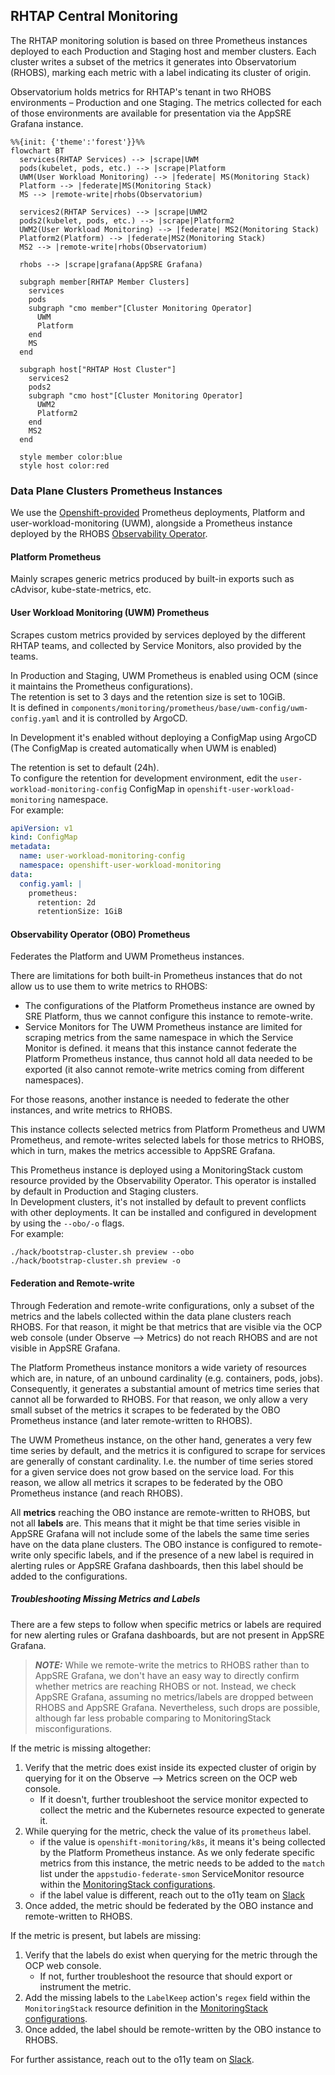 ## RHTAP Central Monitoring
The RHTAP monitoring solution is based on three Prometheus instances deployed to each
Production and Staging host and member clusters. Each cluster writes a subset of the
metrics it generates into Observatorium (RHOBS), marking each metric with a label
indicating its cluster of origin.

Observatorium holds metrics for RHTAP's tenant in two RHOBS environments – Production
and one Staging. The metrics collected for each of those environments are available
for presentation via the AppSRE Grafana instance.

```mermaid
%%{init: {'theme':'forest'}}%%
flowchart BT
  services(RHTAP Services) --> |scrape|UWM
  pods(kubelet, pods, etc.) --> |scrape|Platform
  UWM(User Workload Monitoring) --> |federate| MS(Monitoring Stack)
  Platform --> |federate|MS(Monitoring Stack)
  MS --> |remote-write|rhobs(Observatorium)

  services2(RHTAP Services) --> |scrape|UWM2
  pods2(kubelet, pods, etc.) --> |scrape|Platform2
  UWM2(User Workload Monitoring) --> |federate| MS2(Monitoring Stack)
  Platform2(Platform) --> |federate|MS2(Monitoring Stack)
  MS2 --> |remote-write|rhobs(Observatorium)

  rhobs --> |scrape|grafana(AppSRE Grafana)

  subgraph member[RHTAP Member Clusters]
    services
    pods
    subgraph "cmo member"[Cluster Monitoring Operator]
      UWM
      Platform
    end
    MS
  end

  subgraph host["RHTAP Host Cluster"]
    services2
    pods2
    subgraph "cmo host"[Cluster Monitoring Operator]
      UWM2
      Platform2
    end
    MS2
  end

  style member color:blue
  style host color:red
```
### Data Plane Clusters Prometheus Instances
We use the
[Openshift-provided](https://docs.openshift.com/container-platform/4.12/monitoring/monitoring-overview.html)
Prometheus deployments, Platform and user-workload-monitoring (UWM), alongside a
Prometheus instance deployed by the RHOBS
[Observability Operator](https://github.com/rhobs/observability-operator).

#### Platform Prometheus
Mainly scrapes generic metrics produced by built-in exports such as cAdvisor,
kube-state-metrics, etc.

#### User Workload Monitoring (UWM) Prometheus
Scrapes custom metrics provided by services deployed by the different RHTAP teams, and
collected by Service Monitors, also provided by the teams.

In Production and Staging, UWM Prometheus is enabled using OCM (since it maintains the
Prometheus configurations).  
The retention is set to 3 days and the retention size is set to 10GiB.  
It is defined in `components/monitoring/prometheus/base/uwm-config/uwm-config.yaml`
and it is controlled by ArgoCD.


In Development it's enabled without deploying a ConfigMap using ArgoCD 
(The ConfigMap is created automatically when UWM is enabled)  

The retention is set to default (24h).  
To configure the retention for development environment, edit the 
`user-workload-monitoring-config` ConfigMap in `openshift-user-workload-monitoring` namespace.  
For example:
```yaml
apiVersion: v1
kind: ConfigMap
metadata:
  name: user-workload-monitoring-config
  namespace: openshift-user-workload-monitoring
data: 
  config.yaml: | 
    prometheus: 
      retention: 2d 
      retentionSize: 1GiB
```

#### Observability Operator (OBO) Prometheus
Federates the Platform and UWM Prometheus instances.

There are limitations for both built-in Prometheus instances that do not allow us to
use them to write metrics to RHOBS:

- The configurations of the Platform Prometheus instance are owned by SRE Platform, thus
we cannot configure this instance to remote-write.
- Service Monitors for The UWM Prometheus instance are limited for scraping metrics
from the same namespace in which the Service Monitor is defined. it means that this
instance cannot federate the Platform Prometheus instance, thus cannot hold all data
needed to be exported (it also cannot remote-write metrics coming from different
namespaces).

For those reasons, another instance is needed to federate the other instances, and
write metrics to RHOBS.

This instance collects selected metrics from Platform Prometheus and UWM Prometheus, and
remote-writes selected labels for those metrics to RHOBS, which in turn, makes the
metrics accessible to AppSRE Grafana.

This Prometheus instance is deployed using a MonitoringStack custom resource provided
by the Observability Operator. This operator is installed by default in Production and Staging clusters.  
In Development clusters, it's not installed by default to prevent conflicts with other deployments. 
It can be installed and configured in development by using the `--obo/-o` flags.  
For example:

`./hack/bootstrap-cluster.sh preview --obo`  
`./hack/bootstrap-cluster.sh preview -o`

#### Federation and Remote-write

Through Federation and remote-write configurations, only a subset of the metrics and
the labels collected within the data plane clusters reach RHOBS. For that reason, it
might be that metrics that are visible via the OCP web console (under Observe -->
Metrics) do not reach RHOBS and are not visible in AppSRE Grafana.

The Platform Prometheus instance monitors a wide variety of resources which are, in
nature, of an unbound cardinality (e.g. containers, pods, jobs). Consequently, it
generates a substantial amount of metrics time series that cannot all be forwarded to
RHOBS. For that reason, we only allow a very small subset of the metrics it scrapes
to be federated by the OBO Prometheus instance (and later remote-written to RHOBS).

The UWM Prometheus instance, on the other hand, generates a very few time series by
default, and the metrics it is configured to scrape for services are generally of
constant cardinality. I.e. the number of time series stored for a given service does
not grow based on the service load. For this reason, we allow all metrics it scrapes
to be federated by the OBO Prometheus instance (and reach RHOBS).

All **metrics** reaching the OBO instance are remote-written to RHOBS, but not all
**labels** are. This means that it might be that time series visible in AppSRE Grafana
will not include some of the labels the same time series have on the data plane
clusters. The OBO instance is configured to remote-write only specific labels, and if
the presence of a new label is required in alerting rules or AppSRE Grafana dashboards,
then this label should be added to the configurations.

##### Troubleshooting Missing Metrics and Labels

There are a few steps to follow when specific metrics or labels are required for new
alerting rules or Grafana dashboards, but are not present in AppSRE Grafana.

> **_NOTE:_**  While we remote-write the metrics to RHOBS rather than to AppSRE Grafana,
we don't have an easy way to directly confirm whether metrics are reaching RHOBS or not.
Instead, we check AppSRE Grafana, assuming no metrics/labels are dropped between RHOBS
and AppSRE Grafana. Nevertheless, such drops are possible, although far less probable
comparing to MonitoringStack misconfigurations.

If the metric is missing altogether:

1. Verify that the metric does exist inside its expected cluster of origin by querying
   for it on the Observe --> Metrics screen on the OCP web console.
    * If it doesn't, further troubleshoot the service monitor expected to collect the
      metric and the Kubernetes resource expected to generate it.
2. While querying for the metric, check the value of its `prometheus` label.
    * if the value is `openshift-monitoring/k8s`, it means it's being collected by the
      Platform Prometheus instance. As we only federate specific metrics from this
      instance, the metric needs to be added to the `match` list under the
      `appstudio-federate-smon` ServiceMonitor resource within the
      [MonitoringStack configurations].
    * if the label value is different, reach out to the o11y team on [Slack][o11y-slack]
3. Once added, the metric should be federated by the OBO instance and remote-written to
   RHOBS.

If the metric is present, but labels are missing:

1. Verify that the labels do exist when querying for the metric through the OCP web
   console.
    * If not, further troubleshoot the resource that should export or instrument
      the metric.
2. Add the missing labels to the `LabelKeep` action's `regex` field within the
   `MonitoringStack` resource definition in the [MonitoringStack configurations].
3. Once added, the label should be remote-written by the OBO instance to RHOBS.

For further assistance, reach out to the o11y team on [Slack][o11y-slack].

[MonitoringStack configurations]: base/monitoringstack/monitoringstack.yaml
[o11y-slack]: https://redhat-internal.slack.com/archives/C04FDFTF8EB
